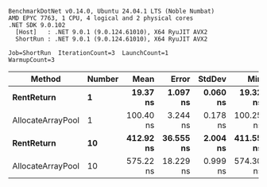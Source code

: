 ```

BenchmarkDotNet v0.14.0, Ubuntu 24.04.1 LTS (Noble Numbat)
AMD EPYC 7763, 1 CPU, 4 logical and 2 physical cores
.NET SDK 9.0.102
  [Host]   : .NET 9.0.1 (9.0.124.61010), X64 RyuJIT AVX2
  ShortRun : .NET 9.0.1 (9.0.124.61010), X64 RyuJIT AVX2

Job=ShortRun  IterationCount=3  LaunchCount=1  
WarmupCount=3  

```
| Method            | Number | Mean      | Error     | StdDev   | Min       | Max       | Allocated |
|------------------ |------- |----------:|----------:|---------:|----------:|----------:|----------:|
| **RentReturn**        | **1**      |  **19.37 ns** |  **1.097 ns** | **0.060 ns** |  **19.32 ns** |  **19.43 ns** |         **-** |
| AllocateArrayPool | 1      | 100.40 ns |  3.244 ns | 0.178 ns | 100.25 ns | 100.60 ns |         - |
| **RentReturn**        | **10**     | **412.92 ns** | **36.555 ns** | **2.004 ns** | **411.55 ns** | **415.22 ns** |         **-** |
| AllocateArrayPool | 10     | 575.22 ns | 18.229 ns | 0.999 ns | 574.30 ns | 576.28 ns |         - |

